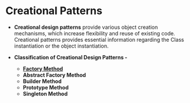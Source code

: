 # Creational Patterns

- **Creational design patterns** provide various object creation mechanisms, which increase flexibility and reuse of existing code. Creational patterns provides essential information regarding the Class instantiation or the object instantiation.


- **Classification of Creational Design Patterns -**
    - [**Factory Method**](Factory_Method)
    - **Abstract Factory Method**
    - **Builder Method**
    - **Prototype Method**
    - **Singleton Method**